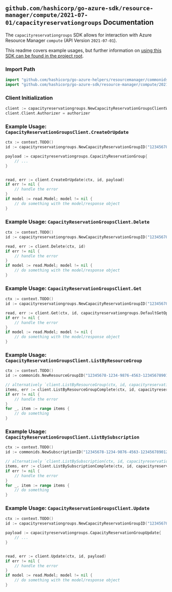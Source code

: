 
## `github.com/hashicorp/go-azure-sdk/resource-manager/compute/2021-07-01/capacityreservationgroups` Documentation

The `capacityreservationgroups` SDK allows for interaction with Azure Resource Manager `compute` (API Version `2021-07-01`).

This readme covers example usages, but further information on [using this SDK can be found in the project root](https://github.com/hashicorp/go-azure-sdk/tree/main/docs).

### Import Path

```go
import "github.com/hashicorp/go-azure-helpers/resourcemanager/commonids"
import "github.com/hashicorp/go-azure-sdk/resource-manager/compute/2021-07-01/capacityreservationgroups"
```


### Client Initialization

```go
client := capacityreservationgroups.NewCapacityReservationGroupsClientWithBaseURI("https://management.azure.com")
client.Client.Authorizer = authorizer
```


### Example Usage: `CapacityReservationGroupsClient.CreateOrUpdate`

```go
ctx := context.TODO()
id := capacityreservationgroups.NewCapacityReservationGroupID("12345678-1234-9876-4563-123456789012", "example-resource-group", "capacityReservationGroupValue")

payload := capacityreservationgroups.CapacityReservationGroup{
	// ...
}


read, err := client.CreateOrUpdate(ctx, id, payload)
if err != nil {
	// handle the error
}
if model := read.Model; model != nil {
	// do something with the model/response object
}
```


### Example Usage: `CapacityReservationGroupsClient.Delete`

```go
ctx := context.TODO()
id := capacityreservationgroups.NewCapacityReservationGroupID("12345678-1234-9876-4563-123456789012", "example-resource-group", "capacityReservationGroupValue")

read, err := client.Delete(ctx, id)
if err != nil {
	// handle the error
}
if model := read.Model; model != nil {
	// do something with the model/response object
}
```


### Example Usage: `CapacityReservationGroupsClient.Get`

```go
ctx := context.TODO()
id := capacityreservationgroups.NewCapacityReservationGroupID("12345678-1234-9876-4563-123456789012", "example-resource-group", "capacityReservationGroupValue")

read, err := client.Get(ctx, id, capacityreservationgroups.DefaultGetOperationOptions())
if err != nil {
	// handle the error
}
if model := read.Model; model != nil {
	// do something with the model/response object
}
```


### Example Usage: `CapacityReservationGroupsClient.ListByResourceGroup`

```go
ctx := context.TODO()
id := commonids.NewResourceGroupID("12345678-1234-9876-4563-123456789012", "example-resource-group")

// alternatively `client.ListByResourceGroup(ctx, id, capacityreservationgroups.DefaultListByResourceGroupOperationOptions())` can be used to do batched pagination
items, err := client.ListByResourceGroupComplete(ctx, id, capacityreservationgroups.DefaultListByResourceGroupOperationOptions())
if err != nil {
	// handle the error
}
for _, item := range items {
	// do something
}
```


### Example Usage: `CapacityReservationGroupsClient.ListBySubscription`

```go
ctx := context.TODO()
id := commonids.NewSubscriptionID("12345678-1234-9876-4563-123456789012")

// alternatively `client.ListBySubscription(ctx, id, capacityreservationgroups.DefaultListBySubscriptionOperationOptions())` can be used to do batched pagination
items, err := client.ListBySubscriptionComplete(ctx, id, capacityreservationgroups.DefaultListBySubscriptionOperationOptions())
if err != nil {
	// handle the error
}
for _, item := range items {
	// do something
}
```


### Example Usage: `CapacityReservationGroupsClient.Update`

```go
ctx := context.TODO()
id := capacityreservationgroups.NewCapacityReservationGroupID("12345678-1234-9876-4563-123456789012", "example-resource-group", "capacityReservationGroupValue")

payload := capacityreservationgroups.CapacityReservationGroupUpdate{
	// ...
}


read, err := client.Update(ctx, id, payload)
if err != nil {
	// handle the error
}
if model := read.Model; model != nil {
	// do something with the model/response object
}
```
